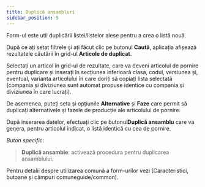 ```yaml
---
title: Duplică ansambluri
sidebar_position: 5
---
```


Form-ul este util duplicării listei/listelor alese pentru a crea o listă nouă.

După ce ați setat filtrele și ați făcut clic pe butonul **Caută**,  aplicația afișează rezultatele căutării în grid-ul **Articole de duplicat**.

Selectați un articol în grid-ul de rezultate, care va deveni articolul de pornire pentru duplicare și inserați în secțiunea inferioară clasa, codul, versiunea și, eventual, varianta articolului în care doriți să copiați lista selectată (compania și diviziunea sunt automat propuse identice cu compania și diviziunea în care lucrați).

De asemenea, puteți seta și opțiunile **Alternative** și **Faze**  care permit să duplicați alternativele și fazele de producție ale articolului de pornire.

După inserarea datelor, efectuați clic pe butonul**Duplică ansamblu** care va genera, pentru articolul indicat, o listă identică cu cea de pornire.

*Buton specific*:

> **Duplică ansamble**: activează procedura pentru duplicarea ansamblului.

Pentru detalii despre utilizarea comună a form-urilor vezi [Caracteristici, butoane și câmpuri comuneguide/common).